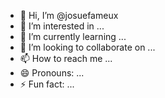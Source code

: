 - 👋 Hi, I’m @josuefameux
- 👀 I’m interested in ...
- 🌱 I’m currently learning ...
- 💞️ I’m looking to collaborate on ...
- 📫 How to reach me ...
- 😄 Pronouns: ...
- ⚡ Fun fact: ...

<!---
josuefameux/josuefameux is a ✨ special ✨ repository because its `README.md` (this file) appears on your GitHub profile.
You can click the Preview link to take a look at your changes.
--->

